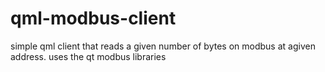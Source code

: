 # qml-modbus-client
simple qml client that reads a given number of bytes on modbus at agiven address. uses the qt modbus libraries
